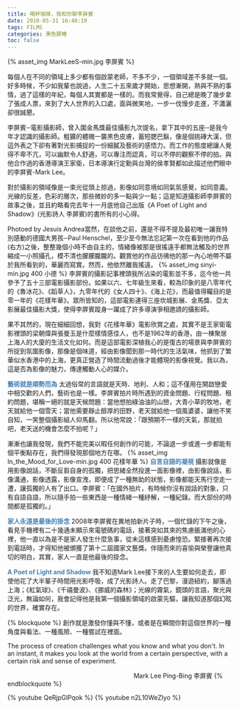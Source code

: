 ```yaml
---
title: 喝杯咖啡，我和你聊李屏賓
date: 2010-05-31 16:40:19
tags: FILMS
categories: 黑色膠捲
toc: false
---
```

{% asset_img MarkLeeS-min.jpg 李屏賓 %}

每個人在不同的領域上多少都有個啟蒙老師，不多不少，一個領域差不多就一個。好多時候，不少如我輩也說過，人生二十五來歲才開始，思想漸開，熟與不熟的事情，過了這樣的年紀，每個人其實都是一樣的。而我常覺得，自己總是晚了幾步拿了張成人票，來到了大人世界的入口處，面與微笑地，一步一伐慢步走進，不瀟灑卻很誠懇。
<!-- more -->
李屏賓─電影攝影師，曾入圍金馬獎最佳攝影九次提名，拿下其中的五座─是我今年才認識的攝影師。粗獷的體魄一襲黑色皮膚，蓄短腮巴鬍，像是個挑磚大漢，但這外表之下卻有著對光影捕捉的一份細膩及藝術的感悟力。而工作的態度總讓人覺得不卑不亢，可以幽默令人舒適，可以專注而認真，可以不停的觀察不停的拍。與他合作過的香港導演王家衛，日本導演行定勳與台灣的侯孝賢都如此描述他們眼中的李屏賓-Mark Lee。

對於攝影的領域像是一束光從頭上掠過，影像如同意境如同氣氛感覺，如同意義。光線的反差，色彩的層次，那些微妙的多一點與少一點；這是知道攝影師李屏賓的故事之後，並且約略看完去年十一月底他自己出版《A Poet of Light and Shadow》(光影詩人 李屏賓)的書所有的小心得。

Photoed by Jesuis Andrea當然，在談他之前，還是不得不提及最初唯一讓我特別感動的德國大男孩─Paul Henschel，至少至今無法忘記第一次在看到他的作品(右方)之後，整整幾個小時不由自主的，情緒像被那是很搖遠手都無法觸及的世界縮成一小照攝孔，模不清也朦朦朧朧的。觀賞他的作品彷彿他的那一內心地帶不屬於我所看到的，華麗而寫實。然而，他依然離我搖遠。
{% asset_img sinyi-min.jpg 400 小德 %}
李屏賓的攝影記事裡頭我所沾染的電影並不多，迄今他一共參予了五十三部電影攝影部份。如果以六、七年級生來看，較為印象的是八零年代的《魯冰花》、《蹈草人》，九零年代的《女人四十》、《海上花》，而最值得矚目的是零一年的《花樣年華》。眾所皆知的，這部電影連得三座坎城影展、金馬獎、亞太影展最佳攝影大獎，使得李屏賓蹤身一躍成了許多導演爭相邀請的攝影師。

果不其然的，現在細細回想，我對《花樣年華》電影欣賞之處，其實不是王家衛電影裡頭的梁朝偉與張曼玉是什麼樣情感佳人，也不是1962年的香港，由一棟聚居上海人的大廈的生活文化如何。而是這部電影深植我心的是復古的場景與李屏賓的所捉到氛圍影像，那像是個味道，經由影像聞到那一時代的生活氣味，他抓到了繁華似水香港中的上海，更真正營造了時間流動過後才能體現的影像視覺。我以為，這是否為影像的魅力，傳達觸動人心的媒介。

**<font color=#4682b4>藝術就是順勢而為</font>**
太過俗常的言語就是天時、地利、人和；這不僅用在開啟戀愛中相交歡的人們，藝術也是一樣。李屏賓拍片時所遇到的資金問題、行程問題、租約問題，堪稱一絕的就是天候問題：當他想拍綠油油的山巒，大青小草的牧地，老天就給他一個雪天；當他需要靜止醇厚的田野，老天就給他一個風婆婆，讓他不笑自知，一笑整個攝影組人仰馬翻。所以他常說：「跟預期不一樣的天氣，那就拍吧，老天送的機會怎麼不拍呢？」

漸漸也讓我發現，我們不能完美以暇任何創作的可能，不論退一步或進一步都能有個平衡點存在，我們得發現那個地方在哪。
{% asset_img In_the_Mood_for_Love-min.jpg 400 花樣年華 %}
**<font color=#4682b4>自言自語的凝視</font>**
攝影就像是用影像說話，不斷反芻自身的孤獨，把思緒全然投進一面影像裡，由影像說話，影像溝通，影像透露，影像宣洩，即便成了一種無助的狀態，影像都能天馬行空走一遭，讓孤獨的人有了出口。李屏賓：「在國外拍片，有時候你沒有說話的對象，只有自語自語，所以隨手拍一些東西是一種情緒一種紓解，一種紀錄。而大部份的時間都是孤獨的。」

**<font color=#4682b4>家人永遠是最後的掛念</font>**
2008年李屏賓在異地拍新片子時，一個忙錄的下午之後，看見手機裡有二十幾通未顯示來電號碼的電話，接著突如其來的焦慮脹滿他的心裡，他一直以為是不是家人發生什麼急事，從未這樣感到憂慮惶恐。緊接著再次接到電話時，才得知他被頒獲了第十二屆國家文藝獎。伴隨而來的喜愉與榮譽讓他真切的明白，其實，家人一直是他最後的掛念。

**<font color=#4682b4>A Poet of Light and Shadow</font>**
我不知道Mark Lee接下來的人生要如何走去，即使他花了大半輩子時間用光影呼吸，成了光影詩人。走了巴黎，漫遊紐約，腳落過上海；《紅氣球》、《千禧曼波》、《挪威的森林》；光線的霧氣，鏡頭的言語，聚光與泛光，無論如何，我會記得他是我第一個攝影領域的啟蒙先驅，讓我知道那個幻眩的世界，確實存在。

{% blockquote %}
創作就是激發你懂與不懂，或者是在瞬間你對這個世界的一種角度與看法、一種風險、一種嘗試在裡面。

The process of creation challenges what you know and what you don't.
In an instant, it makes you look at the world from a certain perspective, 
with a certain risk and sense of experiment.

　　　　　　　　　　　　　　　　　　　　   Mark Lee Ping-Bing 李屏賓
{% endblockquote %}

{% youtube QeRjpGIPqok %}
{% youtube n2L10WeZIyo %}

